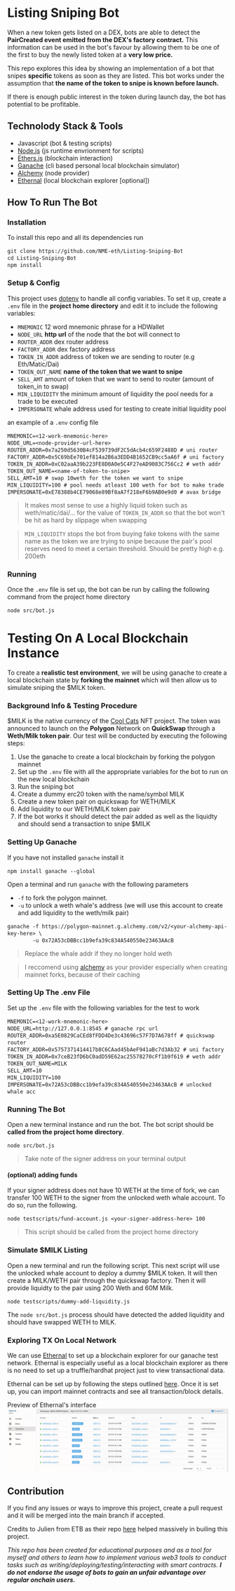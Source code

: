 # Listing Sniping Bot
When a new token gets listed on a DEX, bots are able to detect the **PairCreated event emitted from the DEX's factory contract.** This information can be used in the bot's favour by allowing them to be one of the first to buy the newly listed token at a **very low price.**

This repo explores this idea by showing an implementation of a bot that snipes **specific** tokens as soon as they are listed. This bot works under the assumption that **the name of the token to snipe is known before launch.** 

If there is enough public interest in the token during launch day, the bot has potential to be profitable.

## Technolody Stack & Tools
- Javascript (bot & testing scripts)
- [Node.js](https://nodejs.org/en/docs/guides/) (js runtime envrionment for scripts)
- [Ethers.js](https://docs.ethers.io/v5/) (blockchain interaction)
- [Ganache](https://github.com/trufflesuite/ganache-cli-archive) (cli based personal local blockchain simulator)
- [Alchemy](https://docs.alchemy.com/alchemy/) (node provider)
- [Ethernal](https://doc.tryethernal.com/) (local blockchain explorer [optional])

## How To Run The Bot
### Installation
To install this repo and all its dependencies run
```
git clone https://github.com/NME-eth/Listing-Sniping-Bot
cd Listing-Sniping-Bot
npm install
```
### Setup & Config
This project uses [dotenv](https://github.com/motdotla/dotenv#readme) to handle all config variables. To set it up, create a `.env` file in the **project home directory** and edit it to include the following variables:
- `MNEMONIC` 12 word mnemonic phrase for a HDWallet
- `NODE_URL` **http url** of the node that the bot will connect to
- `ROUTER_ADDR` dex router address
- `FACTORY_ADDR` dex factory address
- `TOKEN_IN_ADDR` address of token we are sending to router (e.g Eth/Matic/Dai)
- `TOKEN_OUT_NAME` **name of the token that we want to snipe**
- `SELL_AMT` amount of token that we want to send to router (amount of token_in to swap)
- `MIN_LIQUIDITY` the minimum amount of liquidity the pool needs for a trade to be executed
- `IMPERSONATE` whale address used for testing to create initial liquidity pool

an example of a `.env` config file 
```
MNEMONIC=<12-work-mnemonic-here>
NODE_URL=<node-provider-url-here>
ROUTER_ADDR=0x7a250d5630B4cF539739dF2C5dAcb4c659F2488D # uni router
FACTORY_ADDR=0x5C69bEe701ef814a2B6a3EDD4B1652CB9cc5aA6f # uni factory
TOKEN_IN_ADDR=0xC02aaA39b223FE8D0A0e5C4F27eAD9083C756Cc2 # weth addr
TOKEN_OUT_NAME=<name-of-token-to-snipe>
SELL_AMT=10 # swap 10weth for the token we want to snipe
MIN_LIQUIDITY=100 # pool needs atleast 100 weth for bot to make trade
IMPERSONATE=0xE78388b4CE79068e89Bf8aA7f218eF6b9AB0e9d0 # avax bridge 
```
>It makes most sense to use a highly liquid token such as weth/matic/dai/... for the value of `TOKEN_IN_ADDR` so that the bot won't be hit as hard by slippage when swapping

>`MIN_LIQUIDITY` stops the bot from buying fake tokens with the same name as the token we are trying to snipe because the pair's pool reserves need to meet a certain threshold. Should be pretty high e.g. 200eth

### Running 
Once the `.env` file is set up, the bot can be run by calling the following command from the project home directory
```
node src/bot.js
```

# Testing On A Local Blockchain Instance 
To create a **realistic test environment**, we will be using ganache to create a local blockchain state by **forking the mainnet** which will then allow us to simulate sniping the $MILK token. 

### Background Info & Testing Procedure
$MILK is the native currency of the [Cool Cats](https://www.coolcatsnft.com/) NFT project. The token was announced to launch on the **Polygon** Network on **QuickSwap** through a **Weth/Milk token pair**. Our test will be conducted by executing the following steps:

1. Use the ganache to create a local blockchain by forking the polygon mainnet 
2. Set up the `.env` file with all the appropriate variables for the bot to run on the new local blockchain
3. Run the sniping bot
4. Create a dummy erc20 token with the name/symbol MILK
4. Create a new token pair on quickswap for WETH/MILK
5. Add liquidity to our WETH/MILK token pair
6. If the bot works it should detect the pair added as well as the liquidty and should send a transaction to snipe $MILK
 
### Setting Up Ganache
If you have not installed `ganache` install it
```
npm install ganache --global
```

Open a terminal and run `ganache` with the following parameters
- `-f` to fork the polygon mainnet. 
- `-u` to unlock a weth whale's address (we will use this account to create and add liquidity to the weth/milk pair)
```
ganache -f https://polygon-mainnet.g.alchemy.com/v2/<your-alchemy-api-key-here> \
        -u 0x72A53cDBBcc1b9efa39c834A540550e23463AAcB
```
>Replace the whale addr if they no longer hold weth 

>I reccomend using [alchemy](https://docs.alchemy.com/alchemy/) as your provider especially when creating mainnet forks, because of their caching

### Setting Up The .env File
Set up the `.env` file with the following variables for the test to work
```
MNEMONIC=<12-work-mnemonic-here>
NODE_URL=http://127.0.0.1:8545 # ganache rpc url
ROUTER_ADDR=0xa5E0829CaCEd8fFDD4De3c43696c57F7D7A678ff # quickswap router
FACTORY_ADDR=0x5757371414417b8C6CAad45bAeF941aBc7d3Ab32 # uni factory
TOKEN_IN_ADDR=0x7ceB23fD6bC0adD59E62ac25578270cFf1b9f619 # weth addr
TOKEN_OUT_NAME=MILK
SELL_AMT=10 
MIN_LIQUIDITY=100 
IMPERSONATE=0x72A53cDBBcc1b9efa39c834A540550e23463AAcB # unlocked whale acc
```

### Running The Bot
Open a new terminal instance and run the bot. The bot script should be **called from the project home directory**.
```
node src/bot.js
```
>Take note of the signer address on your terminal output

#### (optional) adding funds 
If your signer address does not have 10 WETH at the time of fork, we can transfer 100 WETH to the signer from the unlocked weth whale account. To do so, run the following.
```
node testscripts/fund-account.js <your-signer-address-here> 100
```
>This script should be called from the project home directory

### Simulate $MILK Listing
Open a new terminal and run the following script. This next script will use the unlocked whale account to deploy a dummy $MILK token. It will then create a MILK/WETH pair through the quickswap factory. Then it will provide liquidty to the pair using 200 Weth and 60M Milk.
```
node testscripts/dummy-add-liquidity.js 
```

The `node src/bot.js` process should have detected the added liquidity and should have swapped WETH to MILK.

### Exploring TX On Local Network
We can use [Ethernal](https://doc.tryethernal.com/) to set up a blockchain explorer for our ganache test network. Ethernal is especially useful as a local blockchain explorer as there is no need to set up a truffle/hardhat project just to view transactional data.

Ethernal can be set up by following the steps outlined [here](https://doc.tryethernal.com/getting-started/quickstart). Once it is set up, you can import mainnet contracts and see all transaction/block details.

Preview of Ethernal's interface
![Ethernal Preview](./EthernalScreenShot.png)

## Contribution
If you find any issues or ways to improve this project, create a pull request and it will be merged into the main branch if accepted.

Credits to Julien from ETB as their repo [here](https://github.com/jklepatch/eattheblocks/tree/master/screencast/322-uniswap-trading-bot) helped massively in builing this project.

*This repo has been created for educational purposes and as a tool for myself and others to learn how to implement various web3 tools to conduct tasks such as writing/deploying/testing/interacting with smart contracts. **I do not endorse the usage of bots to gain an unfair advantage over regular onchain users.***
